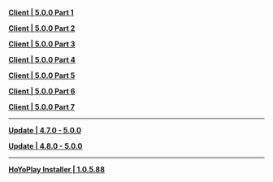 **[Client | 5.0.0  Part 1](https://autopatchhk.yuanshen.com/client_app/download/pc_zip/20240816185649_LtymMnnIZVQfbLZ2/GenshinImpact_5.0.0.zip.001)**

**[Client | 5.0.0  Part 2](https://autopatchhk.yuanshen.com/client_app/download/pc_zip/20240816185649_LtymMnnIZVQfbLZ2/GenshinImpact_5.0.0.zip.002)**

**[Client | 5.0.0  Part 3](https://autopatchhk.yuanshen.com/client_app/download/pc_zip/20240816185649_LtymMnnIZVQfbLZ2/GenshinImpact_5.0.0.zip.003)**

**[Client | 5.0.0  Part 4](https://autopatchhk.yuanshen.com/client_app/download/pc_zip/20240816185649_LtymMnnIZVQfbLZ2/GenshinImpact_5.0.0.zip.004)**

**[Client | 5.0.0  Part 5](https://autopatchhk.yuanshen.com/client_app/download/pc_zip/20240816185649_LtymMnnIZVQfbLZ2/GenshinImpact_5.0.0.zip.005)**

**[Client | 5.0.0  Part 6](https://autopatchhk.yuanshen.com/client_app/download/pc_zip/20240816185649_LtymMnnIZVQfbLZ2/GenshinImpact_5.0.0.zip.006)**

**[Client | 5.0.0  Part 7](https://autopatchhk.yuanshen.com/client_app/download/pc_zip/20240816185649_LtymMnnIZVQfbLZ2/GenshinImpact_5.0.0.zip.007)**

---

**[Update | 4.7.0 - 5.0.0](https://autopatchhk.yuanshen.com/client_app/update/hk4e_global/game_4.7.0_5.0.0_hdiff_yIzQMgpcGyexxigH.zip)**

**[Update | 4.8.0 - 5.0.0](https://autopatchhk.yuanshen.com/client_app/update/hk4e_global/game_4.8.0_5.0.0_hdiff_wZvKsUhQtnBEutrh.zip)**

---

**[HoYoPlay Installer | 1.0.5.88](https://download-porter.hoyoverse.com/download-porter/2024/06/04/GenshinImpact_install_202405121403.exe)**